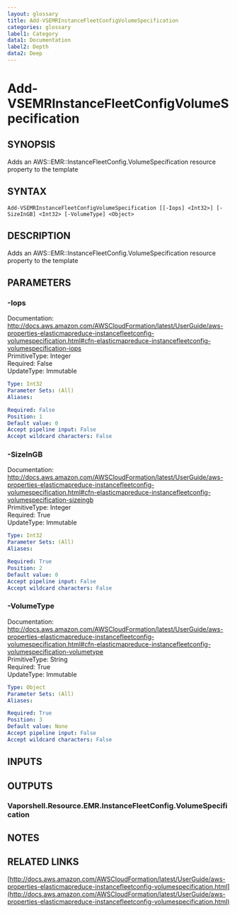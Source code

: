 ```yaml
---
layout: glossary
title: Add-VSEMRInstanceFleetConfigVolumeSpecification
categories: glossary
label1: Category
data1: Documentation
label2: Depth
data2: Deep
---
```


# Add-VSEMRInstanceFleetConfigVolumeSpecification

## SYNOPSIS
Adds an AWS::EMR::InstanceFleetConfig.VolumeSpecification resource property to the template

## SYNTAX

```
Add-VSEMRInstanceFleetConfigVolumeSpecification [[-Iops] <Int32>] [-SizeInGB] <Int32> [-VolumeType] <Object>
```

## DESCRIPTION
Adds an AWS::EMR::InstanceFleetConfig.VolumeSpecification resource property to the template

## PARAMETERS

### -Iops
Documentation: http://docs.aws.amazon.com/AWSCloudFormation/latest/UserGuide/aws-properties-elasticmapreduce-instancefleetconfig-volumespecification.html#cfn-elasticmapreduce-instancefleetconfig-volumespecification-iops    
PrimitiveType: Integer    
Required: False    
UpdateType: Immutable

```yaml
Type: Int32
Parameter Sets: (All)
Aliases: 

Required: False
Position: 1
Default value: 0
Accept pipeline input: False
Accept wildcard characters: False
```

### -SizeInGB
Documentation: http://docs.aws.amazon.com/AWSCloudFormation/latest/UserGuide/aws-properties-elasticmapreduce-instancefleetconfig-volumespecification.html#cfn-elasticmapreduce-instancefleetconfig-volumespecification-sizeingb    
PrimitiveType: Integer    
Required: True    
UpdateType: Immutable

```yaml
Type: Int32
Parameter Sets: (All)
Aliases: 

Required: True
Position: 2
Default value: 0
Accept pipeline input: False
Accept wildcard characters: False
```

### -VolumeType
Documentation: http://docs.aws.amazon.com/AWSCloudFormation/latest/UserGuide/aws-properties-elasticmapreduce-instancefleetconfig-volumespecification.html#cfn-elasticmapreduce-instancefleetconfig-volumespecification-volumetype    
PrimitiveType: String    
Required: True    
UpdateType: Immutable

```yaml
Type: Object
Parameter Sets: (All)
Aliases: 

Required: True
Position: 3
Default value: None
Accept pipeline input: False
Accept wildcard characters: False
```

## INPUTS

## OUTPUTS

### Vaporshell.Resource.EMR.InstanceFleetConfig.VolumeSpecification

## NOTES

## RELATED LINKS

[http://docs.aws.amazon.com/AWSCloudFormation/latest/UserGuide/aws-properties-elasticmapreduce-instancefleetconfig-volumespecification.html](http://docs.aws.amazon.com/AWSCloudFormation/latest/UserGuide/aws-properties-elasticmapreduce-instancefleetconfig-volumespecification.html)

